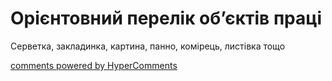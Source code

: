 <div id="hypercomments_widget" class="js-hypercomments-widget invisible"></div>

# Орієнтовний перелік об’єктів праці

Cерветка, закладинка, картина, панно, комірець, листівка тощо

<div class="js-hypercomments-container">
<a href="http://hypercomments.com" class="hc-link" title="comments widget">comments powered by HyperComments</a>
</div>